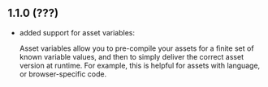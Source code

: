 1.1.0 (???)
---------------------

 * added support for asset variables:
 
   Asset variables allow you to pre-compile your assets for a finite set of known
   variable values, and then to simply deliver the correct asset version at runtime.
   For example, this is helpful for assets with language, or browser-specific code.
